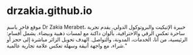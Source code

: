 # drzakia.github.io
موقع فاخر باسم Dr Zakia Merabet، خبيرة الإتيكيت والبروتوكول الدولي. يقدم تجربة ساحرة تعكس الرقي والاحترافية، بألوان داكنة مع لمسات ذهبية وبيضاء. يشمل أقسام: الرئيسية، من أنا، الخدمات، المدونة، والتواصل. الهدف تحويل الزائر مباشرة إلى حجز أو شراء، مع واجهة أنيقة وسهلة تعكس علامة تجارية عالمية."
